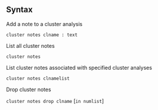 ## Syntax

Add a note to a cluster analysis

`cluster notes clname : text`

List all cluster notes

`cluster notes`

List cluster notes associated with specified cluster analyses

`cluster notes clnamelist`

Drop cluster notes

`cluster notes drop clname` \[`in numlist`\]
